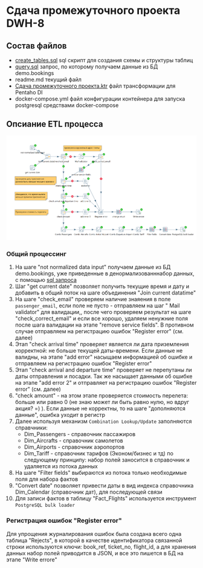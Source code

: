 # Сдача промежуточного проекта DWH-8

## Состав файлов

* [create_tables.sql](create_tables.sql) sql скрипт для создания схемы и структуры таблиц
* [query.sql](query.sql) запрос, по которому получаем данные из БД demo.bookings
* readme.md текущий файл
* [Сдача промежуточного проекта.ktr](Сдача%20промежуточного%20проекта.ktr) файл трансформации для Pentaho DI
* docker-compose.yml файл конфигурации контейнера для запуска postgresql средствами docker-compose

## Опсиание ETL процесса

![ETL](screen.png "ETL")

### Общий процессинг

1. На шаге "not normalized data input" получаем данные из БД demo.bookings, уже приведенные в денормализованннабор
   данных, с помощью [sql запроса](query.sql)
2. Шаг "get current date" позволяет получить текущие время и дату и добавить в общий поток на шаге объединения "Join
   current datatime"
3. На шаге "check_email" проверяем наличие знаяения в поле `passenger_email`, если поле не пусто - отправляем на шаг "
   Mail validator" для валидации,, после чего проверяем результат на шаге "check_correct_email" и если все хорошо,
   удаляем ненужние поля после шага валидации на этапе "remove service fields". В противном случае отправляем на
   регистрацию ошибок "Register error" (см. далее)
4. Этап "check arrival time" проверяет является ли дата приземления корректной: не больше текущей даты-времени. Если
   данные не валидны, на этапе "add error" насыщаем информацией об ошибке и отправляем на регистрацию ошибок "Register
   error"
5. Этап "check arrival and departure time" проверяет не перепутаны ли даты отправления и посадки. Так же насыщает
   данными об ошибке на этапе "add error 2" и отправляет на регистрацию ошибок "Register error" (см. далее)
6. "check amount" - на этом этапе проверяется стоимость перелета: больше или равно 0 (не знаю может ли быть равно нулю,
   но вдруг акция? =) ). Если данные не корректны, то на шаге "дополняются данные", ошибка уходит в регистр
7. Далее используя механизм `Combination Lookup/Update` заполняются справчники:
    * Dim_Passengers - справочник пассажиров
    * Dim_Aircrafts - справочник самолетов
    * Dim_Airports - справочник аэропортов
    * Dim_Tariff - справочник тарифов (Эконом/бизнес и тд)
      по следующему принципу: набор полей заносится в справочник и удаляется из потока данных
8. На шаге "Filter fields" выбираются из потока только необходимые поля для набора фактов
9. "Convert date" позволяет привести даты в вид индекса справочника Dim_Calendar (справочник дат), для последующей связи
10. Для записи фактов в таблицу "Fact_Flights" используется инструмент `PostgreSQL bulk loader`

### Регистрация ошибок "Register error"

Для упрощения журналирования ошибок была создана всего одна таблица "Rejects", в которой в качестве идентификатора
связанной строки используются ключи: book_ref, ticket_no, flight_id, а для хранения данных набор полей приводится в
JSON, и все это пишется в БД на этапе "Write errore"



